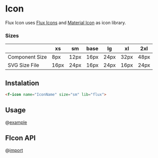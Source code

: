# Icon

Flux Icon uses [Flux Icons](https://github.com/doc88git/flux-icon) and [Material Icon](https://material.io/resources/icons/?style=baseline) as icon library.

### Sizes

| | xs | sm | base | lg | xl | 2xl |
|----|-----|---|---|---|---|---|
| Component Size | 8px | 12px | 16px | 24px | 32px | 48px |
| SVG Size File | 16px | 24px | 16px | 24px | 16px | 24px |

## Instalation

```html
<f-icon name="IconName" size="sm" lib="flux">
```

## Usage

@[example](FIcon)

## FIcon API

@[import](FIcon/FIcon)